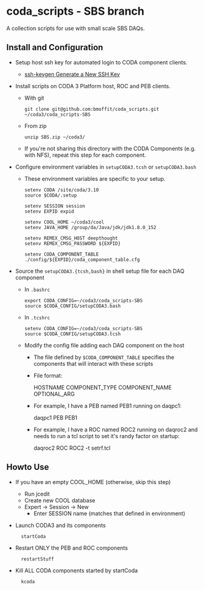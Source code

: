 # coda_scripts - SBS branch
A collection scripts for use with small scale SBS DAQs.


## Install and Configuration
* Setup host ssh key for automated login to CODA component clients.
  * [ssh-keygen Generate a New SSH Key](https://www.ssh.com/ssh/keygen/)

* Install scripts on CODA 3 Platform host, ROC and PEB clients.
  * With git

        git clone git@github.com:bmoffit/coda_scripts.git ~/coda3/coda_scripts-SBS

  * From zip

        unzip SBS.zip ~/coda3/

  * If you're not sharing this directory with the CODA Components (e.g. with NFS), repeat this step for each component.


* Configure environment variables in `setupCODA3.tcsh` or `setupCODA3.bash`
  * These environment variables are specific to your setup.

        setenv CODA /site/coda/3.10
        source $CODA/.setup

        setenv SESSION session
        setenv EXPID expid

        setenv COOL_HOME ~/coda3/cool
        setenv JAVA_HOME /group/da/Java/jdk/jdk1.8.0_152

        setenv REMEX_CMSG_HOST deepthought
        setenv REMEX_CMSG_PASSWORD ${EXPID}

        setenv CODA_COMPONENT_TABLE ./config/${EXPID}/coda_component_table.cfg



* Source the `setupCODA3.{tcsh,bash}` in shell setup file for each DAQ component
  * In `.bashrc`

        export CODA_CONFIG=~/coda3/coda_scripts-SBS
        source $CODA_CONFIG/setupCODA3.bash

  * In `.tcshrc`

        setenv CODA_CONFIG=~/coda3/coda_scripts-SBS
        source $CODA_CONFIG/setupCODA3.tcsh


  * Modify the config file adding each DAQ component on the host
	* The file defined by `$CODA_COMPONENT_TABLE` specifies the components that will interact with these scripts

	* File format:

        HOSTNAME   COMPONENT_TYPE    COMPONENT_NAME   OPTIONAL_ARG

	* For example, I have a PEB named PEB1 running on daqpc1:

        daqpc1   PEB   PEB1

	* For example, I have a ROC named ROC2 running on daqroc2 and needs to run a tcl script to set it's randy factor on startup:

        daqroc2  ROC   ROC2  -t setrf.tcl

## Howto Use

* If you have an empty COOL_HOME (otherwise, skip this step)
  * Run jcedit
  * Create new COOL database
  * Expert -> Session -> New
	* Enter SESSION name (matches that defined in environment)

* Launch CODA3 and its components

        startCoda

* Restart ONLY the PEB and ROC components

        restartStuff

* Kill ALL CODA components started by startCoda

        kcoda

